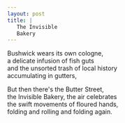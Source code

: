 ```yaml
---
layout: post
title: |
   The Invisible
   Bakery 
---
```


Bushwick wears its own cologne,  
a delicate infusion of fish guts  
and the unsorted trash of local history  
accumulating in gutters,  

But then there's the Butter Street,  
the Invisible Bakery, the air celebrates  
the swift movements of floured hands,  
folding and rolling and folding again.

